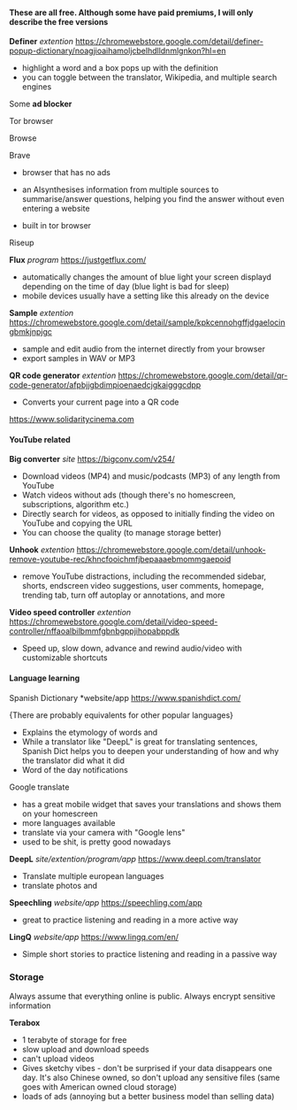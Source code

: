 #### These are all free. Although some have paid premiums, I will only describe the free versions

**Definer** *extention* https://chromewebstore.google.com/detail/definer-popup-dictionary/noagjioaihamoljcbelhdlldnmlgnkon?hl=en 

- highlight a word and a box pops up with the definition 
- you can toggle between the translator, Wikipedia, and multiple search engines

Some **ad blocker** 

Tor browser 

Browse 

Brave 

- browser that has no ads
- an AIsynthesises information from multiple sources to summarise/answer questions, helping you find the answer without even entering a website

- built in tor browser 

Riseup 



**Flux** *program* https://justgetflux.com/

- automatically changes the amount of blue light your screen displayd depending on the time of day (blue light is bad for sleep)
- mobile devices usually have a setting like this already on the device

**Sample** *extention* https://chromewebstore.google.com/detail/sample/kpkcennohgffjdgaelocingbmkjnpjgc 

- sample and edit audio from the internet directly from your browser
- export samples in WAV or MP3

**QR code generator** *extention* https://chromewebstore.google.com/detail/qr-code-generator/afpbjjgbdimpioenaedcjgkaigggcdpp 

- Converts your current page into a QR code

https://www.solidaritycinema.com
#### YouTube related

**Big converter** *site* https://bigconv.com/v254/ 
- Download videos (MP4) and music/podcasts (MP3) of any length from YouTube
- Watch videos without ads (though there's no homescreen, subscriptions, algorithm etc.)
- Directly search for videos, as opposed to initially finding the video on YouTube and copying the URL 
- You can choose the quality (to manage storage better)

**Unhook** *extention* https://chromewebstore.google.com/detail/unhook-remove-youtube-rec/khncfooichmfjbepaaaebmommgaepoid 

- remove YouTube distractions, including the recommended sidebar, shorts, endscreen video suggestions, user comments, homepage, trending tab, turn off autoplay or annotations, and more

**Video speed controller** *extention* https://chromewebstore.google.com/detail/video-speed-controller/nffaoalbilbmmfgbnbgppjihopabppdk 

- Speed up, slow down, advance and rewind audio/video with customizable shortcuts

#### Language learning 

Spanish Dictionary *website/app 
 https://www.spanishdict.com/ 

{There are probably equivalents for other popular languages}

- Explains the etymology of words and 
- While a translator like "DeepL" is great for translating sentences, Spanish Dict helps you to deepen your understanding of how and why the translator did what it did
- Word of the day notifications 

Google translate 

- has a great mobile widget that saves your translations and shows them on your homescreen 
- more languages available 
- translate via your camera with "Google lens"
- used to be shit, is pretty good nowadays 

**DeepL** *site/extention/program/app* https://www.deepl.com/translator 

- Translate multiple european languages
- translate photos and 

**Speechling** *website/app* https://speechling.com/app 

- great to practice listening and reading in a more active way

**LingQ** *website/app* https://www.lingq.com/en/

- Simple short stories to practice listening and reading in a passive way


### Storage 

Always assume that everything online is public. Always encrypt sensitive information 

**Terabox**

- 1 terabyte of storage for free 
- slow upload and download speeds
- can't upload videos 
- Gives sketchy vibes - don't be surprised if your data disappears one day. It's also Chinese owned, so don't upload any sensitive files (same goes with American owned cloud storage)
- loads of ads (annoying but a better business model than selling data)






